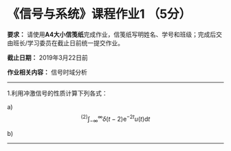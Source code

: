 # 《信号与系统》课程作业1 （5分）

**要求：** 请使用**A4大小信笺纸**完成作业，信笺纸写明姓名、学号和班级；完成后交由班长/学习委员在截止日前统一提交作业。

**截止日期：** 2019年3月22日前

**作业相关内容：** 信号时域分析

---

1.利用冲激信号的性质计算下列各式：

  a) $$^ { ( 2 ) } \int _ { - \infty } ^ { \infty } \delta ( t - 2 ) \mathrm { e } ^ { - 2 t } u ( t ) \mathrm { d } t$$
  
  b)




---


<script type="text/javascript" src="http://cdn.mathjax.org/mathjax/latest/MathJax.js?config=TeX-AMS-MML_HTMLorMML"> </script>
